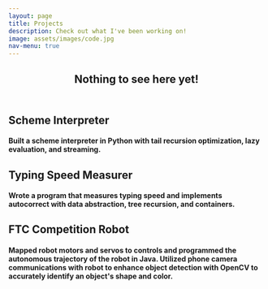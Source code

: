 ```yaml
---
layout: page
title: Projects
description: Check out what I've been working on!
image: assets/images/code.jpg
nav-menu: true
---
```

<!-- Main -->
<div id="main" class="alt">

<!-- One -->
<section id="one">
	<div class="inner">
		<header class="major">
			<h1>Nothing to see here yet!</h1>
		</header>

<!-- Content -->
<h2 id="content">Scheme Interpreter</h2>
<h4 Python </h4>
<div class="box"> 
	<p> Built a scheme interpreter in Python with tail recursion optimization, lazy evaluation, and streaming. </p>
</div>

<!-- Break -->

<h2 id="content">Typing Speed Measurer</h2>
<h4 Python </h4>
<div class="row"> 
	<p> Wrote a program that measures typing speed and implements autocorrect with data abstraction, tree recursion, and containers. </p>
</div>

<!-- Break -->

<h2 id="content">FTC Competition Robot</h2>
<h4 Java | OpenCV </h4>
<div class="row"> 
	<p> Mapped robot motors and servos to controls and programmed the autonomous trajectory of the robot in Java. Utilized phone camera communications with robot to enhance object detection with OpenCV to accurately identify an object's shape and color. </p>
</div>

